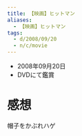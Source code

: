 ```yaml
---
title: 【映画】ヒットマン
aliases:
  - 【映画】ヒットマン
tags:
  - d/2008/09/20
  - n/c/movie
---
```


- 2008年09月20日
- DVDにて鑑賞

感想
================================================================================
帽子をかぶれハゲ



